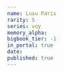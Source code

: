 ```yaml
---
name: Luau Paris
rarity: 5
series: voy
memory_alpha:
bigbook_tier: -1
in_portal: true
date:
published: true
---
```




